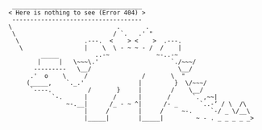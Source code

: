 
<pre style="align-content: center; "> 
<code class="lang-log" style="align-content: center; align-self: center">
 ____________________________________
< Here is nothing to see (Error 404) >
 ------------------------------------
\                             .       .
 \                           / `.   .' "
  \                  .---.  <    > <    >  .---.
   \                 |    \  \ - ~ ~ - /  /    |
         _____          ..-~             ~-..-~
        |     |   \~~~\.'                    `./~~~/
       ---------   \__/                        \__/
      .'  o    \     /               /       \  "
     (_____,    `._.'               |         }  \/~~~/
      `----.          /       }     |        /    \__/
            `-.      |       /      |       /      `. ,~~|
                ~-.__|      /_ - ~ ^|      /- _      `..-‘ / \  /\
                     |     /        |     /     ~-.     `-/ _ \/__\
                     |_____|        |_____|         ~ - . _ _ _ _ _>

</code>
</pre>